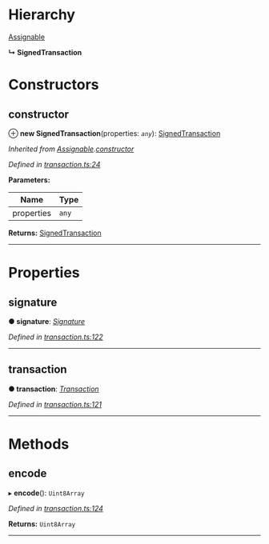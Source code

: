 

# Hierarchy

 [Assignable](_transaction_.assignable.md)

**↳ SignedTransaction**

# Constructors

<a id="constructor"></a>

##  constructor

⊕ **new SignedTransaction**(properties: *`any`*): [SignedTransaction](_transaction_.signedtransaction.md)

*Inherited from [Assignable](_transaction_.assignable.md).[constructor](_transaction_.assignable.md#constructor)*

*Defined in [transaction.ts:24](https://github.com/nearprotocol/nearlib/blob/b1a6029/src.ts/transaction.ts#L24)*

**Parameters:**

| Name | Type |
| ------ | ------ |
| properties | `any` |

**Returns:** [SignedTransaction](_transaction_.signedtransaction.md)

___

# Properties

<a id="signature"></a>

##  signature

**● signature**: *[Signature](_transaction_.signature.md)*

*Defined in [transaction.ts:122](https://github.com/nearprotocol/nearlib/blob/b1a6029/src.ts/transaction.ts#L122)*

___
<a id="transaction"></a>

##  transaction

**● transaction**: *[Transaction](_transaction_.transaction.md)*

*Defined in [transaction.ts:121](https://github.com/nearprotocol/nearlib/blob/b1a6029/src.ts/transaction.ts#L121)*

___

# Methods

<a id="encode"></a>

##  encode

▸ **encode**(): `Uint8Array`

*Defined in [transaction.ts:124](https://github.com/nearprotocol/nearlib/blob/b1a6029/src.ts/transaction.ts#L124)*

**Returns:** `Uint8Array`

___

